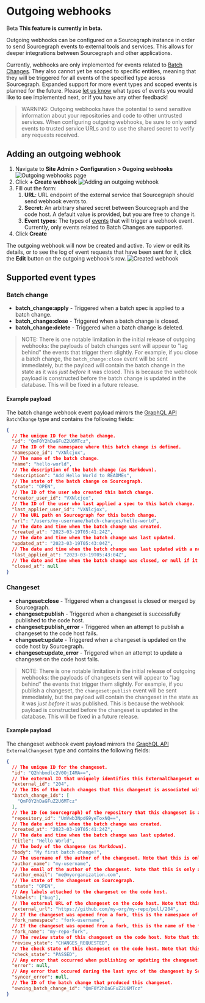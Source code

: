 # Outgoing webhooks

<aside class="beta">
<p>
<span class="badge badge-beta">Beta</span> <strong>This feature is currently in beta.</strong>
</p>
</aside>

Outgoing webhooks can be configured on a Sourcegraph instance in order to send Sourcegraph events to external tools and services. This allows for deeper integrations between Sourcegraph and other applications.

Currently, webhooks are only implemented for events related to [Batch Changes](../../batch_changes/index.md). They also cannot yet be scoped to specific entities, meaning that they will be triggered for all events of the specified type across Sourcegraph. Expanded support for more event types and scoped events is planned for the future. Please [let us know](mailto:feedback@sourcegraph.com) what types of events you would like to see implemented next, or if you have any other feedback!

> WARNING: Outgoing webhooks have the potential to send sensitive information about your repositories and code to other untrusted services. When configuring outgoing webhooks, be sure to only send events to trusted service URLs and to use the shared secret to verify any requests received.

## Adding an outgoing webhook

1. Navigate to **Site Admin > Configuration > Ougoing webhooks**
   ![Outgoing webhooks page](https://storage.googleapis.com/sourcegraph-assets/docs/images/administration/config/webhooks/outgoing-webhooks-page.png)
1. Click **+ Create webhook**
   ![Adding an outgoing webhook](https://storage.googleapis.com/sourcegraph-assets/docs/images/administration/config/webhooks/adding-outgoing-webhook.png)
1. Fill out the form:
   1. **URL**: URL endpoint of the external service that Sourcegraph should send webhook events to.
   1. **Secret**: An arbitrary shared secret between Sourcegraph and the code host. A default value is provided, but you are free to change it.
   1. **Event types**: The types of [events](#supported-event-types) that will trigger a webhook event. Currently, only events related to Batch Changes are supported.
1. Click **Create**

The outgoing webhook will now be created and active. To view or edit its details, or to see the log of event requests that have been sent for it, click the **Edit** button on the outgoing webhook's row.
![Created webhook](https://storage.googleapis.com/sourcegraph-assets/docs/images/administration/config/webhooks/outgoing-webhook-details.png)

## Supported event types

### Batch change

- **batch_change:apply** - Triggered when a batch spec is applied to a batch change.
- **batch_change:close** - Triggered when a batch change is closed.
- **batch_change:delete** - Triggered when a batch change is deleted.

> NOTE: There is one notable limitation in the initial release of outgoing webhooks: the payloads of batch changes sent will appear to "lag behind" the events that trigger them slightly. For example, if you close a batch change, the `batch_change:close` event will be sent immediately, but the payload will contain the batch change in the state as it was _just before_ it was closed. This is because the webhook payload is constructed before the batch change is updated in the database. This will be fixed in a future release.

#### Example payload

The batch change webhook event payload mirrors the [GraphQL API](../../../api/graphql/index.md) `BatchChange` type and contains the following fields:

```json
{
  // The unique ID for the batch change.
  "id": "QmF0Y2hDaGFuZ2U6MTcz",
  // The ID of the namespace where this batch change is defined.
  "namespace_id": "VXNlcjox",
  // The name of the batch change.
  "name": "hello-world",
  // The description of the batch change (as Markdown).
  "description": "Add Hello World to READMEs",
  // The state of the batch change on Sourcegraph.
  "state": "OPEN",
  // The ID of the user who created this batch change.
  "creator_user_id": "VXNlcjox",
  // The ID of the user who last applied a spec to this batch change.
  "last_applier_user_id": "VXNlcjox",
  // The URL path on Sourcegraph for this batch change.
  "url": "/users/my-username/batch-changes/hello-world",
  // The date and time when the batch change was created.
  "created_at": "2023-03-19T05:41:24Z",
  // The date and time when the batch change was last updated.
  "updated_at": "2023-03-19T05:43:04Z",
  // The date and time when the batch change was last updated with a new spec.
  "last_applied_at": "2023-03-19T05:43:04Z",
  // The date and time when the batch change was closed, or null if it's still open.
  "closed_at": null
}
```

### Changeset

- **changeset:close** - Triggered when a changeset is closed or merged by Sourcegraph.
- **changeset:publish** - Triggered when a changeset is successfully published to the code host.
- **changeset:publish_error** - Triggered when an attempt to publish a changeset to the code host fails.
- **changeset:update** - Triggered when a changeset is updated on the code host by Sourcegraph.
- **changeset:update_error** - Triggered when an attempt to update a changeset on the code host fails.

> NOTE: There is one notable limitation in the initial release of outgoing webhooks: the payloads of changesets sent will appear to "lag behind" the events that trigger them slightly. For example, if you publish a changeset, the `changeset:publish` event will be sent immediately, but the payload will contain the changeset in the state as it was _just before_ it was published. This is because the webhook payload is constructed before the changeset is updated in the database. This will be fixed in a future release.

#### Example payload

The changeset webhook event payload mirrors the [GraphQL API](../../../api/graphql/index.md) `ExternalChangeset` type and contains the following fields:

```json
{
  // The unique ID for the changeset.
  "id": "Q2hhbmdlc2V0OjI4MA==",
  // The external ID that uniquely identifies this ExternalChangeset on the code host (e.g. the pull request number). Note that this is only available after the changeset has been published.
  "external_id": "204",
  // The IDs of the batch changes that this changeset is associated with.
  "batch_change_ids": [
    "QmF0Y2hDaGFuZ2U6MTcz"
  ],
  // The ID (on Sourcegraph) of the repository that this changeset is associated with.
  "repository_id": "UmVwb3NpdG9yeToxNQ==",
  // The date and time when the batch change was created.
  "created_at": "2023-03-19T05:41:24Z",
  // The date and time when the batch change was last updated.
  "title": "Hello World",
  // The body of the changese (as Markdown).
  "body": "My first batch change!",
  // The username of the author of the changeset. Note that this is only available after the changeset has been published and is not available on some code hosts.
  "author_name": "my-username",
  // The email of the author of the changeset. Note that this is only available after the changeset has been published and is not available on most code hosts.
  "author_email": "me@myorganization.com",
  // The state of the changeset on Sourcegraph.
  "state": "OPEN",
  // Any labels attached to the changeset on the code host.
  "labels": ["bug"],
  // The external URL of the changeset on the code host. Note that this is only available after the changeset has been published.
  "external_url": "https://github.com/my-org/my-repo/pull/204",
  // If the changeset was opened from a fork, this is the namespace of the fork on the code host.
  "fork_namespace": "fork-username",
  // If the changeset was opened from a fork, this is the name of the fork repository. Note that this is only available after the changeset has been published.
  "fork_name": "my-repo-fork",
  // The review state of this changeset on the code host. Note that this is only available after the changeset has been published.
  "review_state": "CHANGES_REQUESTED",
  // The check state of this changeset on the code host. Note that this is only available after the changeset has been published.
  "check_state": "PASSED",
  // Any error that occurred when publishing or updating the changeset.
  "error": null,
  // Any error that occured during the last sync of the changeset by Sourcegraph.
  "syncer_error": null,
  // The ID of the batch change that produced this changeset.
  "owning_batch_change_id": "QmF0Y2hDaGFuZ2U6MTcz"
}
